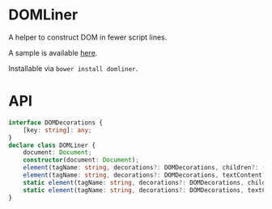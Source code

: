 DOMLiner
========

A helper to construct DOM in fewer script lines.

A sample is available [here](//saschanaz.github.io/DOMLiner/sample).

Installable via `bower install domliner`.

# API

```typescript
interface DOMDecorations {
    [key: string]: any;
}
declare class DOMLiner {
    document: Document;
    constructor(document: Document);
    element(tagName: string, decorations?: DOMDecorations, children?: (string | Node)[]): Element;
    element(tagName: string, decorations?: DOMDecorations, textContent?: string): Element;
    static element(tagName: string, decorations?: DOMDecorations, children?: (string | Node)[]): Element;
    static element(tagName: string, decorations?: DOMDecorations, textContent?: string): Element;
}
```
